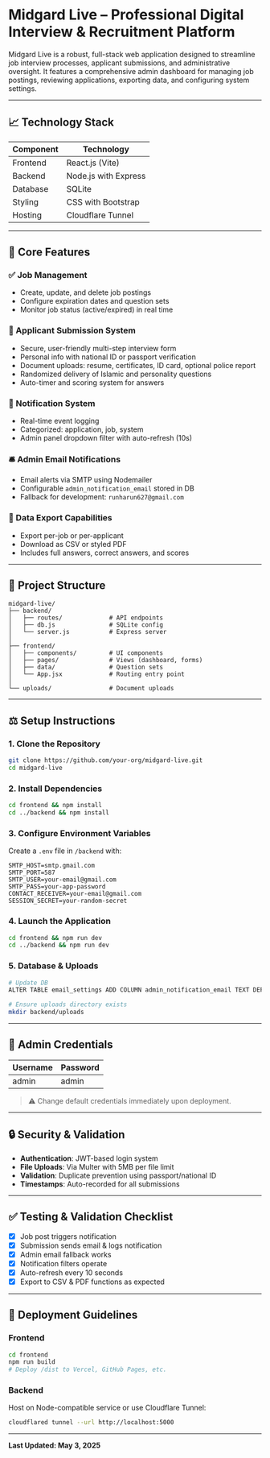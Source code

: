 # Midgard Live – Professional Digital Interview & Recruitment Platform

Midgard Live is a robust, full-stack web application designed to streamline job interview processes, applicant submissions, and administrative oversight. It features a comprehensive admin dashboard for managing job postings, reviewing applications, exporting data, and configuring system settings.

---

## 📈 Technology Stack

| Component | Technology           |
| --------- | -------------------- |
| Frontend  | React.js (Vite)      |
| Backend   | Node.js with Express |
| Database  | SQLite               |
| Styling   | CSS with Bootstrap   |
| Hosting   | Cloudflare Tunnel    |

---

## 💼 Core Features

### ✅ Job Management

* Create, update, and delete job postings
* Configure expiration dates and question sets
* Monitor job status (active/expired) in real time

### 🙋 Applicant Submission System

* Secure, user-friendly multi-step interview form
* Personal info with national ID or passport verification
* Document uploads: resume, certificates, ID card, optional police report
* Randomized delivery of Islamic and personality questions
* Auto-timer and scoring system for answers

### 💬 Notification System

* Real-time event logging
* Categorized: application, job, system
* Admin panel dropdown filter with auto-refresh (10s)

### 🛎️ Admin Email Notifications

* Email alerts via SMTP using Nodemailer
* Configurable `admin_notification_email` stored in DB
* Fallback for development: `runharun627@gmail.com`

### 📄 Data Export Capabilities

* Export per-job or per-applicant
* Download as CSV or styled PDF
* Includes full answers, correct answers, and scores

---

## 📁 Project Structure

```
midgard-live/
├── backend/
│   ├── routes/             # API endpoints
│   ├── db.js               # SQLite config
│   └── server.js           # Express server
│
├── frontend/
│   ├── components/         # UI components
│   ├── pages/              # Views (dashboard, forms)
│   ├── data/               # Question sets
│   └── App.jsx             # Routing entry point
│
└── uploads/                # Document uploads
```

---

## ⚖️ Setup Instructions

### 1. Clone the Repository

```bash
git clone https://github.com/your-org/midgard-live.git
cd midgard-live
```

### 2. Install Dependencies

```bash
cd frontend && npm install
cd ../backend && npm install
```

### 3. Configure Environment Variables

Create a `.env` file in `/backend` with:

```env
SMTP_HOST=smtp.gmail.com
SMTP_PORT=587
SMTP_USER=your-email@gmail.com
SMTP_PASS=your-app-password
CONTACT_RECEIVER=your-email@gmail.com
SESSION_SECRET=your-random-secret
```

### 4. Launch the Application

```bash
cd frontend && npm run dev
cd ../backend && npm run dev
```

### 5. Database & Uploads

```bash
# Update DB
ALTER TABLE email_settings ADD COLUMN admin_notification_email TEXT DEFAULT 'hr@midgard.com';

# Ensure uploads directory exists
mkdir backend/uploads
```

---

## 👥 Admin Credentials

| Username | Password |
| -------- | -------- |
| admin    | admin    |

> ⚠️ Change default credentials immediately upon deployment.

---

## 🔒 Security & Validation

* **Authentication**: JWT-based login system
* **File Uploads**: Via Multer with 5MB per file limit
* **Validation**: Duplicate prevention using passport/national ID
* **Timestamps**: Auto-recorded for all submissions

---

## ✅ Testing & Validation Checklist

* [x] Job post triggers notification
* [x] Submission sends email & logs notification
* [x] Admin email fallback works
* [x] Notification filters operate
* [x] Auto-refresh every 10 seconds
* [x] Export to CSV & PDF functions as expected

---

## 🚀 Deployment Guidelines

### Frontend

```bash
cd frontend
npm run build
# Deploy /dist to Vercel, GitHub Pages, etc.
```

### Backend

Host on Node-compatible service or use Cloudflare Tunnel:

```bash
cloudflared tunnel --url http://localhost:5000
```

---

**Last Updated: May 3, 2025**
